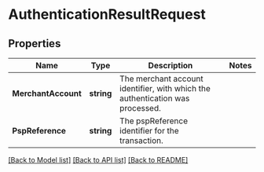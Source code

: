 # AuthenticationResultRequest

## Properties

Name | Type | Description | Notes
------------ | ------------- | ------------- | -------------
**MerchantAccount** | **string** | The merchant account identifier, with which the authentication was processed. | 
**PspReference** | **string** | The pspReference identifier for the transaction. | 

[[Back to Model list]](../README.md#documentation-for-models) [[Back to API list]](../README.md#documentation-for-api-endpoints) [[Back to README]](../README.md)


